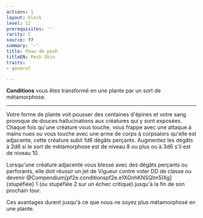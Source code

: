 ```yaml
---
actions: 1
layout: block
level: 12
prerequisites: ''
rarity: C
source: ??
summary: '-'
title: Peau de pesh
titleEN: Pesh Skin
traits:
- general

---
```


<p><strong>Conditions</strong> vous êtes transformé en une plante par un sort de métamorphose.</p>
<hr>
<p>Votre forme de plante voit pousser des centaines d'épines et votre sang provoque de douces hallucinations aux créatures qui y sont exposées. Chaque fois qu'une créature vous touche, vous frappe avec une attaque à mains nues ou vous touche avec une arme de corps à corpsalors qu'elle est adjacente, cette créature subit 1d6 dégâts perçants. Augmentez les dégâts à 2d6 si le sort de métamorphose est de niveau 8 ou plus ou à 3d6 s'il est de niveau 10.</p>
<p>Lorsqu'une créature adjacente vous blesse avec des dégâts perçants ou perforants, elle doit réussir un jet de Vigueur contre voter DD de classe ou devenir @Compendium[pf2e.conditionspf2e.e1XGnhKNSQIm5IXg]{stupéfiée} 1 (ou stupéfiée 2 sur un échec critique) jusqu'à la fin de son prochain tour.</p>
<p>Ces avantages durent jusqu'à ce que nous ne soyez plus métamorphosé en une plante.</p>